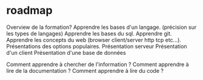 # roadmap

Overview de la formation?
Apprendre les bases d'un langage. (précision sur les types de langages)
Apprendre les bases du sql.
Apprendre git.
Apprendre les concepts du web (browser client/server http tcp etc...).
Présentations des options populaires.
Présentation serveur
Présentation d'un client
Présentation d'une base de données

Comment apprendre à chercher de l'information ?
Comment apprendre à lire de la documentation ?
Comment apprendre à lire du code ?
